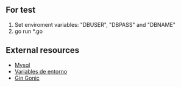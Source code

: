 ## For test
1. Set enviroment variables: "DBUSER", "DBPASS" and "DBNAME"
2. go run *.go

## External resources

* [Mysql](https://www.albertcoronado.com/2019/02/04/acceso-a-la-base-de-datos-mysql-con-go-formacion-golang/)
* [Variables de entorno](https://gobyexample.com/environment-variables)
* [Gin Gonic](https://github.com/gin-gonic/gin)
